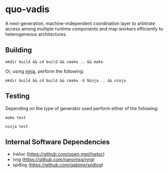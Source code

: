 # quo-vadis

A next-generation, machine-independent coordination layer to arbitrate access
among multiple runtime components and map workers efficiently to heterogeneous
architectures.

## Building
```shell
mkdir build && cd build && cmake .. && make
```
Or, using [ninja](https://ninja-build.org/), perform the following:
```shell
mkdir build && cd build && cmake -G Ninja .. && ninja
```

## Testing
Depending on the type of generator used perform either of the following:
```shell
make test
```

```shell
ninja test
```

## Internal Software Dependencies
* hwloc (https://github.com/open-mpi/hwloc)
* nng (https://github.com/nanomsg/nng)
* spdlog (https://github.com/gabime/spdlog)
